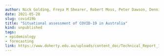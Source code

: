 ```yaml
---
author: Nick Golding, Freya M Shearer, Robert Moss, Peter Dawson, Dennis Liu, Joshua V Ross, Rob J Hyndman, Pablo Montero-Manso, Gerry Ryan, Tobin South, Jodie McVernon, David J Price, and James M McCaw
date: 2021-05-28
slug: covid19b
title: "Situational assessment of COVID-19 in Australia"
kind: unpublished
tags:
- epidemiology
- forecasting
link: https://www.doherty.edu.au/uploads/content_doc/Technical_Report_15_March_2021_RELEASED_VERSION.pdf
---
```


